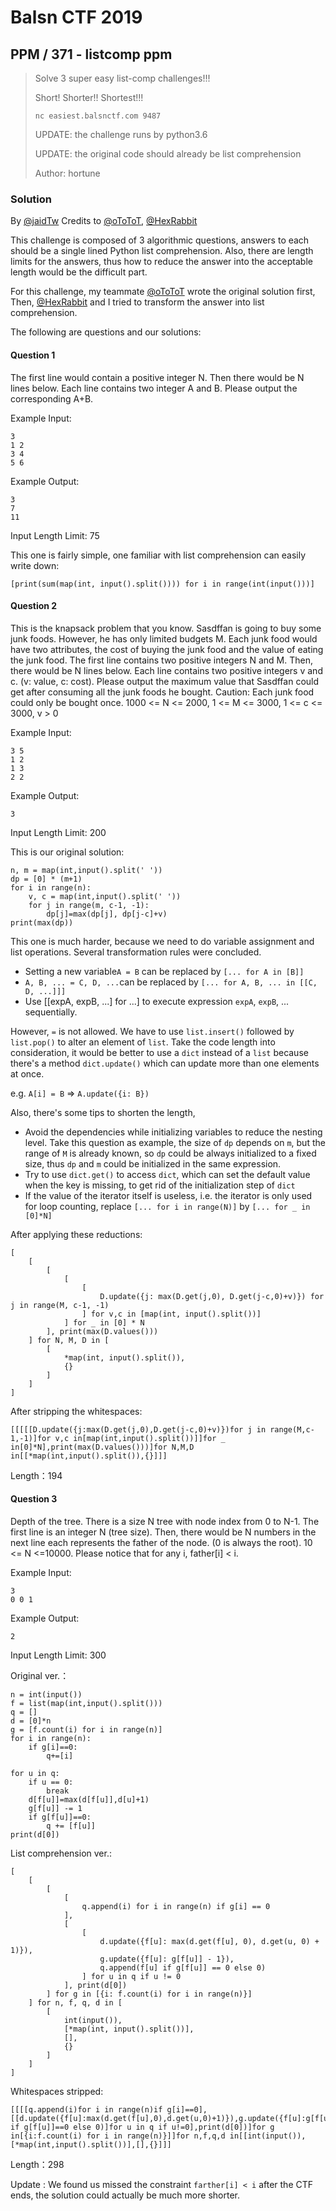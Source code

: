 # Balsn CTF 2019

## PPM / 371 - listcomp ppm

> Solve 3 super easy list-comp challenges!!!
>
> Short! Shorter!! Shortest!!!
> ```
> nc easiest.balsnctf.com 9487
> ```
> UPDATE: the challenge runs by python3.6
>
> UPDATE: the original code should already be list comprehension
>
> Author: hortune

### Solution

By [@jaidTw](https://github.com/jaidTw)
Credits to [@oToToT](https://github.com/oToToT), [@HexRabbit](https://blog.hexrabbit.io)

This challenge is composed of 3 algorithmic questions, answers to each should be a single lined Python list comprehension. Also, there are length limits for the answers, thus how to reduce the answer into the acceptable length would be the difficult part.


For this challenge, my teammate [@oToToT](https://github.com/oToToT) wrote the original solution first, Then, [@HexRabbit](https://blog.hexrabbit.io) and I tried to transform the answer into list comprehension.

The following are questions and our solutions:

#### Question 1

The first line would contain a positive integer N. Then there would be N lines below. Each line contains two integer A and B. Please output the corresponding A+B.


Example Input:
```
3
1 2
3 4
5 6
```

Example Output:
```
3
7
11
```
Input Length Limit: 75


This one is fairly simple, one familiar with list comprehension can easily write down:
```python3
[print(sum(map(int, input().split()))) for i in range(int(input()))]
```

#### Question 2

This is the knapsack problem that you know. Sasdffan is going to buy some junk foods. However, he has only limited budgets M. Each junk food would have two attributes, the cost of buying the junk food and the value of eating the junk food. The first line contains two positive integers N and M. Then, there would be N lines below. Each line contains two positive integers v and c. (v: value, c: cost). Please output the maximum value that Sasdffan could get after consuming all the junk foods he bought. Caution: Each junk food could only be bought once.
1000 <= N <= 2000, 1 <= M <= 3000, 1 <= c <= 3000, v > 0


Example Input:
```
3 5
1 2
1 3
2 2
```
Example Output:
```
3
```

Input Length Limit: 200

This is our original solution:
```python3
n, m = map(int,input().split(' '))
dp = [0] * (m+1)
for i in range(n):
    v, c = map(int,input().split(' '))
    for j in range(m, c-1, -1):
        dp[j]=max(dp[j], dp[j-c]+v)
print(max(dp))
```

This one is much harder, because we need to do variable assignment and list operations. Several transformation rules were concluded.
* Setting a new variable`A = B` can be replaced by `[... for A in [B]]`
* `A, B, ... = C, D, ...`can be replaced by `[... for A, B, ... in [[C, D, ...]]]`
* Use [[expA, expB, ...] for ...] to execute expression `expA`, `expB`, ... sequentially.

However, `=` is not allowed. We have to use `list.insert()` followed by `list.pop()` to alter an element of `list`. Take the code length into consideration, it would be better to use a `dict` instead of a `list` because there's a method `dict.update()` which can update more than one elements at once.

e.g. `A[i] = B` => `A.update({i: B})`

Also, there's some tips to shorten the length,
* Avoid the dependencies while initializing variables to reduce the nesting level. Take this question as example, the size of `dp` depends on `m`, but the range of `M` is already known, so `dp` could be always initialized to a fixed size, thus `dp` and `m` could be initialized in the same expression.
* Try to use `dict.get()` to access `dict`, which can set the default value when the key is missing, to get rid of the initialization step of `dict`
* If the value of the iterator itself is useless, i.e. the iterator is only used for loop counting, replace `[... for i in range(N)]` by `[... for _ in [0]*N]`

After applying these reductions:
```python3
[
    [
        [
            [
                [
                    D.update({j: max(D.get(j,0), D.get(j-c,0)+v)}) for j in range(M, c-1, -1)
                ] for v,c in [map(int, input().split())]
            ] for _ in [0] * N
        ], print(max(D.values()))
    ] for N, M, D in [
        [
            *map(int, input().split()),
            {}
        ]
    ]
]
```

After stripping the whitespaces:
```python3
[[[[[D.update({j:max(D.get(j,0),D.get(j-c,0)+v)})for j in range(M,c-1,-1)]for v,c in[map(int,input().split())]]for _ in[0]*N],print(max(D.values()))]for N,M,D in[[*map(int,input().split()),{}]]]
```
Length：194

#### Question 3

Depth of the tree. There is a size N tree with node index from 0 to N-1. The first line is an integer N (tree size). Then, there would be N numbers in the next line each represents the father of the node. (0 is always the root). 10 <= N <=10000. Please notice that for any i, father[i] < i.


Example Input:
```
3
0 0 1
```

Example Output:
```
2
```

Input Length Limit: 300

Original ver.：
```python3
n = int(input())
f = list(map(int,input().split()))
q = []
d = [0]*n
g = [f.count(i) for i in range(n)]
for i in range(n):
    if g[i]==0:
        q+=[i]

for u in q:
    if u == 0:
        break
    d[f[u]]=max(d[f[u]],d[u]+1)
    g[f[u]] -= 1
    if g[f[u]]==0:
        q += [f[u]]
print(d[0])
```

List comprehension ver.:
```python3
[
    [
        [
            [
                q.append(i) for i in range(n) if g[i] == 0
            ],
            [
                [
                    d.update({f[u]: max(d.get(f[u], 0), d.get(u, 0) + 1)}),
                    g.update({f[u]: g[f[u]] - 1}),
                    q.append(f[u] if g[f[u]] == 0 else 0)
                ] for u in q if u != 0
            ], print(d[0])
        ] for g in [{i: f.count(i) for i in range(n)}]
    ] for n, f, q, d in [
        [
            int(input()),
            [*map(int, input().split())],
            [],
            {}
        ]
    ]
]
```

Whitespaces stripped:
```python3
[[[[q.append(i)for i in range(n)if g[i]==0],[[d.update({f[u]:max(d.get(f[u],0),d.get(u,0)+1)}),g.update({f[u]:g[f[u]]-1}),q.append(f[u] if g[f[u]]==0 else 0)]for u in q if u!=0],print(d[0])]for g in[{i:f.count(i) for i in range(n)}]]for n,f,q,d in[[int(input()),[*map(int,input().split())],[],{}]]]
```
Length：298

Update : We found us missed the constraint `farther[i] < i` after the CTF ends, the solution could actually be much more shorter.
